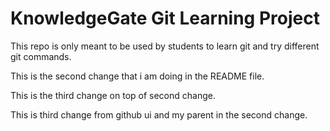 # KnowledgeGate Git Learning Project

This repo is only meant to be used by students to learn git and try different git commands. 

This is the second change that i am doing in the README file.

This is the third change on top of second change.
 
This is third change from github ui and my parent in the second change.

